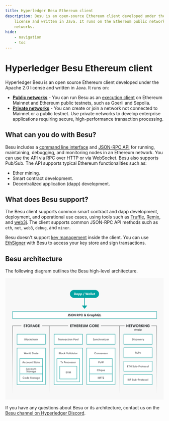```yaml
---
title: Hyperledger Besu Ethereum client
description: Besu is an open-source Ethereum client developed under the Apache 2.0
    license and written in Java. It runs on the Ethereum public network, private networks, and test
    networks.
hide:
    - navigation
    - toc
---
```


# Hyperledger Besu Ethereum client

Hyperledger Besu is an open source Ethereum client developed under the Apache 2.0 license and written in Java.
It runs on:

* [**Public networks**](public-networks/index.md) - You can run Besu as an
  [execution client](public-networks/concepts/the-merge.md) on Ethereum Mainnet and Ethereum
  public testnets, such as Goerli and Sepolia.
* [**Private networks**](private-networks/index.md) - You can create or join a network not connected to
  Mainnet or a public testnet.
  Use private networks to develop enterprise applications requiring secure, high-performance transaction
  processing.

## What can you do with Besu?

Besu includes a [command line interface](reference/cli/options.md) and
[JSON-RPC API](how-to/use-besu-api/index.md) for running, maintaining, debugging, and monitoring
nodes in an Ethereum network. You can use the API via RPC over HTTP or via WebSocket. Besu also
supports Pub/Sub. The API supports typical Ethereum functionalities such as:

* Ether mining.
* Smart contract development.
* Decentralized application (dapp) development.

## What does Besu support?

The Besu client supports common smart contract and dapp development, deployment, and operational
use cases, using tools such as [Truffle](http://truffleframework.com/),
[Remix](https://github.com/ethereum/remix), and [web3j](https://web3j.io/). The client supports
common JSON-RPC API methods such as `eth`, `net`, `web3`, `debug`, and `miner`.

Besu doesn't support [key management](how-to/send-transactions.md#use-wallets-for-key-management) inside the
client. You can use [EthSigner](http://docs.ethsigner.consensys.net/en/latest/) with Besu to access
your key store and sign transactions.

## Besu architecture

The following diagram outlines the Besu high-level architecture.

![Architecture](images/Architecture.png)

If you have any questions about Besu or its architecture, contact us on the
[Besu channel on Hyperledger Discord](https://discord.gg/hyperledger).
